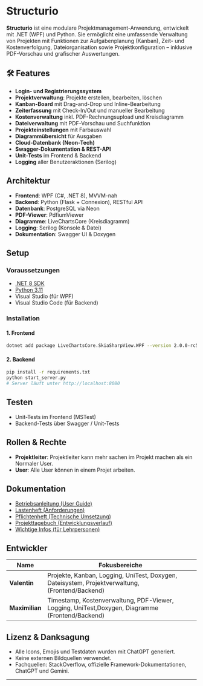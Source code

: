 # Structurio

**Structurio** ist eine modulare Projektmanagement-Anwendung, entwickelt mit .NET (WPF) und Python. Sie ermöglicht eine umfassende Verwaltung von Projekten mit Funktionen zur Aufgabenplanung (Kanban), Zeit- und Kostenverfolgung, Dateiorganisation sowie Projektkonfiguration – inklusive PDF-Vorschau und grafischer Auswertungen.

## 🛠 Features

- **Login- und Registrierungssystem**
- **Projektverwaltung**: Projekte erstellen, bearbeiten, löschen
- **Kanban-Board** mit Drag-and-Drop und Inline-Bearbeitung
- **Zeiterfassung** mit Check-In/Out und manueller Bearbeitung
- **Kostenverwaltung** inkl. PDF-Rechnungsupload und Kreisdiagramm
- **Dateiverwaltung** mit PDF-Vorschau und Suchfunktion
- **Projekteinstellungen** mit Farbauswahl
- **Diagrammübersicht** für Ausgaben
- **Cloud-Datenbank (Neon-Tech)**
- **Swagger-Dokumentation & REST-API**
- **Unit-Tests** im Frontend & Backend
- **Logging** aller Benutzeraktionen (Serilog)

## Architektur

- **Frontend**: WPF (C#, .NET 8), MVVM-nah
- **Backend**: Python (Flask + Connexion), RESTful API
- **Datenbank**: PostgreSQL via Neon
- **PDF-Viewer**: PdfiumViewer
- **Diagramme**: LiveChartsCore (Kreisdiagramm)
- **Logging**: Serilog (Konsole & Datei)
- **Dokumentation**: Swagger UI & Doxygen

## Setup

### Voraussetzungen

- [.NET 8 SDK](https://dotnet.microsoft.com/)
- [Python 3.11](https://www.python.org/)
- Visual Studio (für WPF)
- Visual Studio Code (für Backend)

### Installation

#### 1. Frontend

```bash
dotnet add package LiveChartsCore.SkiaSharpView.WPF --version 2.0.0-rc5.4
````

#### 2. Backend

```bash
pip install -r requirements.txt
python start_server.py
# Server läuft unter http://localhost:8080
```

## Testen

* Unit-Tests im Frontend (MSTest)
* Backend-Tests über Swagger / Unit-Tests



## Rollen & Rechte

* **Projektleiter**: Projektleiter kann mehr sachen im Projekt machen als ein Normaler User.
* **User**: Alle User können in einem Projet arbeiten.


## Dokumentation

* [Betriebsanleitung (User Guide)](./docs/Betriebsanleitung.pdf)
* [Lastenheft (Anforderungen)](./docs/Lastenheft.pdf)
* [Pflichtenheft (Technische Umsetzung)](./docs/Pflichtenheft.pdf)
* [Projekttagebuch (Entwicklungsverlauf)](./docs/Projekttagebuch.pdf)
* [Wichtige Infos (für Lehrpersonen)](./docs/WichtigeInfosfürLehrer.pdf)

## Entwickler

| Name           | Fokusbereiche                                                                  |
| -------------- | ------------------------------------------------------------------------------ |
| **Valentin**   | Projekte, Kanban, Logging, UniTest, Doxygen, Dateisystem, Projektverwaltung, (Frontend/Backend)            |
| **Maximilian** | Timestamp, Kostenverwaltung, PDF-Viewer, Logging, UniTest,Doxygen, Diagramme (Frontend/Backend) |

## Lizenz & Danksagung

* Alle Icons, Emojis und Testdaten wurden mit ChatGPT generiert.
* Keine externen Bildquellen verwendet.
* Fachquellen: StackOverflow, offizielle Framework-Dokumentationen, ChatGPT und Gemini.

---
